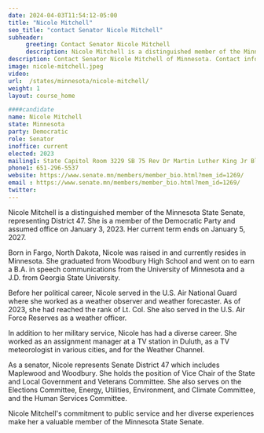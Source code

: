 ```yaml
---
date: 2024-04-03T11:54:12-05:00
title: "Nicole Mitchell"
seo_title: "contact Senator Nicole Mitchell"
subheader:
     greeting: Contact Senator Nicole Mitchell
     description: Nicole Mitchell is a distinguished member of the Minnesota State Senate, representing District 47. She is a member of the Democratic Party and assumed office on January 3, 2023. Her current term ends on January 5, 2027.
description: Contact Senator Nicole Mitchell of Minnesota. Contact information for Nicole Mitchell includes email address, phone number, and mailing address.
image: nicole-mitchell.jpeg
video:
url:  /states/minnesota/nicole-mitchell/
weight: 1
layout: course_home

####candidate
name: Nicole Mitchell
state: Minnesota
party: Democratic
role: Senator
inoffice: current
elected: 2023
mailing1: State Capitol Room 3229 SB 75 Rev Dr Martin Luther King Jr Blvd St. Paul, MN 55155-1606
phone1: 651-296-5537
website: https://www.senate.mn/members/member_bio.html?mem_id=1269/
email : https://www.senate.mn/members/member_bio.html?mem_id=1269/
twitter:
---
```


Nicole Mitchell is a distinguished member of the Minnesota State Senate, representing District 47. She is a member of the Democratic Party and assumed office on January 3, 2023. Her current term ends on January 5, 2027.

Born in Fargo, North Dakota, Nicole was raised in and currently resides in Minnesota. She graduated from Woodbury High School and went on to earn a B.A. in speech communications from the University of Minnesota and a J.D. from Georgia State University.

Before her political career, Nicole served in the U.S. Air National Guard where she worked as a weather observer and weather forecaster. As of 2023, she had reached the rank of Lt. Col. She also served in the U.S. Air Force Reserves as a weather officer.

In addition to her military service, Nicole has had a diverse career. She worked as an assignment manager at a TV station in Duluth, as a TV meteorologist in various cities, and for the Weather Channel.

As a senator, Nicole represents Senate District 47 which includes Maplewood and Woodbury. She holds the position of Vice Chair of the State and Local Government and Veterans Committee. She also serves on the Elections Committee, Energy, Utilities, Environment, and Climate Committee, and the Human Services Committee.

Nicole Mitchell's commitment to public service and her diverse experiences make her a valuable member of the Minnesota State Senate.
